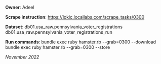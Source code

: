 **Owner**: Adeel
 
**Scrape instruction**: https://lokic.locallabs.com/scrape_tasks/0300

**Dataset**: db01.usa_raw.pennsylvania_voter_registrations
             db01.usa_raw.pennsylvania_voter_registrations_run

**Run commands**: bundle exec ruby hamster.rb --grab=0300 --download
                  bundle exec ruby hamster.rb --grab=0300 --store

_November 2022_
